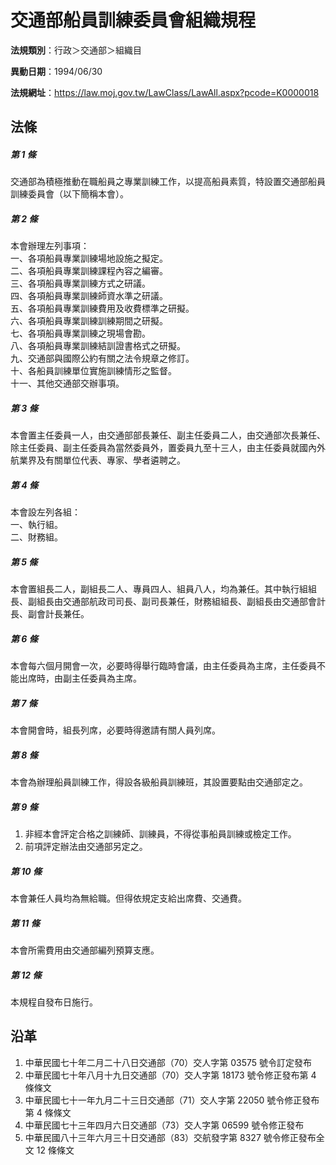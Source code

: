 # 交通部船員訓練委員會組織規程

**法規類別**：行政＞交通部＞組織目

**異動日期**：1994/06/30  

**法規網址**：https://law.moj.gov.tw/LawClass/LawAll.aspx?pcode=K0000018





## 法條
##### 第 1 條
交通部為積極推動在職船員之專業訓練工作，以提高船員素質，特設置交通部船員訓練委員會（以下簡稱本會）。

##### 第 2 條
本會辦理左列事項：  
一、各項船員專業訓練場地設施之擬定。  
二、各項船員專業訓練課程內容之編審。  
三、各項船員專業訓練方式之研議。  
四、各項船員專業訓練師資水準之研議。  
五、各項船員專業訓練費用及收費標準之研擬。  
六、各項船員專業訓練訓練期間之研擬。  
七、各項船員專業訓練之現場會勘。  
八、各項船員專業訓練結訓證書格式之研擬。  
九、交通部與國際公約有關之法令規章之修訂。  
十、各船員訓練單位實施訓練情形之監督。  
十一、其他交通部交辦事項。

##### 第 3 條
本會置主任委員一人，由交通部部長兼任、副主任委員二人，由交通部次長兼任、除主任委員、副主任委員為當然委員外，置委員九至十三人，由主任委員就國內外航業界及有關單位代表、專家、學者遴聘之。

##### 第 4 條
本會設左列各組：  
一、執行組。  
二、財務組。

##### 第 5 條
本會置組長二人，副組長二人、專員四人、組員八人，均為兼任。其中執行組組長、副組長由交通部航政司司長、副司長兼任，財務組組長、副組長由交通部會計長、副會計長兼任。

##### 第 6 條
本會每六個月開會一次，必要時得舉行臨時會議，由主任委員為主席，主任委員不能出席時，由副主任委員為主席。

##### 第 7 條
本會開會時，組長列席，必要時得邀請有關人員列席。

##### 第 8 條
本會為辦理船員訓練工作，得設各級船員訓練班，其設置要點由交通部定之。

##### 第 9 條
1. 非經本會評定合格之訓練師、訓練員，不得從事船員訓練或檢定工作。
1. 前項評定辦法由交通部另定之。

##### 第 10 條
本會兼任人員均為無給職。但得依規定支給出席費、交通費。

##### 第 11 條
本會所需費用由交通部編列預算支應。

##### 第 12 條
本規程自發布日施行。

## 沿革
1. 中華民國七十年二月二十八日交通部（70）交人字第 03575  號令訂定發布
1. 中華民國七十年八月十九日交通部（70）交人字第 18173  號令修正發布第 4  條條文
1. 中華民國七十一年九月二十三日交通部（71）交人字第 22050  號令修正發布第 4  條條文
1. 中華民國七十三年四月六日交通部（73）交人字第 06599  號令修正發布
1. 中華民國八十三年六月三十日交通部（83）交航發字第 8327 號令修正發布全文 12 條條文

